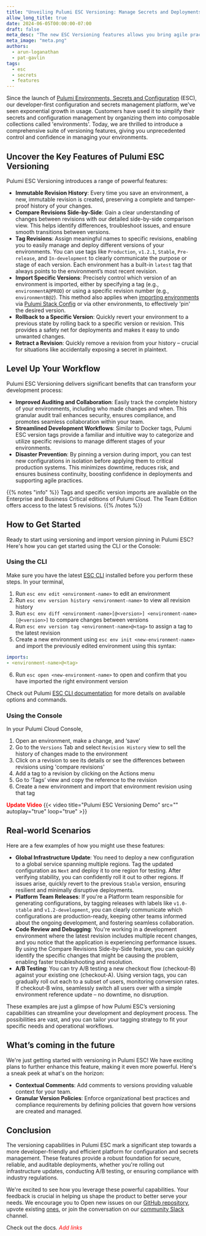 ```yaml
---
title: "Unveiling Pulumi ESC Versioning: Manage Secrets and Deployments with Confidence"
allow_long_title: true
date: 2024-06-05T00:00:00-07:00
draft: false
meta_desc: "The new ESC Versioning features allows you bring agile practices to your secrets and configuration management, and streamline deployments"
meta_image: "meta.png"
authors:
  - arun-loganathan
  - pat-gavlin
tags:
  - esc
  - secrets
  - features
---
```


Since the launch of [Pulumi Environments, Secrets and Configuration]((/product/esc)) (ESC), our developer-first configuration and secrets management platform, we've seen exponential growth in usage. Customers have used it to simplify their secrets and configuration management by organizing them into composable collections called 'environments'. Today, we are thrilled to introduce a comprehensive suite of versioning features, giving you unprecedented control and confidence in managing your environments.

<!--more-->

## Uncover the Key Features of Pulumi ESC Versioning

Pulumi ESC Versioning introduces a range of powerful features:

- **Immutable Revision History**: Every time you save an environment, a new, immutable revision is created, preserving a complete and tamper-proof history of your changes.
- **Compare Revisions Side-by-Side**: Gain a clear understanding of changes between revisions with our detailed side-by-side comparison view. This helps identify differences, troubleshoot issues, and ensure smooth transitions between versions.
- **Tag Revisions**: Assign meaningful names to specific revisions, enabling you to easily manage and deploy different versions of your environments. You can use tags like `Production`, `v1.2.1`, `Stable`, `Pre-release`, and `In-development` to clearly communicate the purpose or stage of each version. Each environment has a built-in `latest` tag that always points to the environment’s most recent revision.
- **Import Specific Versions**: Precisely control which version of an environment is imported, either by specifying a tag (e.g., `environmentA@PROD`) or using a specific revision number (e.g., `environmentB@2`). This method also applies when [importing environments](/docs/esc/environments/#importing-other-environments) via [Pulumi Stack Config](/docs/esc/environments/#importing-other-environments) or via other environments, to effectively 'pin' the desired version. 
- **Rollback to a Specific Version**: Quickly revert your environment to a previous state by rolling back to a specific version or revision. This provides a safety net for deployments and makes it easy to undo unwanted changes.
- **Retract a Revision**: Quickly remove a revision from your history – crucial for situations like accidentally exposing a secret in plaintext.

## Level Up Your Workflow

Pulumi ESC Versioning delivers significant benefits that can transform your development process:

- **Improved Auditing and Collaboration**: Easily track the complete history of your environments, including who made changes and when. This granular audit trail enhances security, ensures compliance, and promotes seamless collaboration within your team.
- **Streamlined Development Workflows**: Similar to Docker tags, Pulumi ESC version tags provide a familiar and intuitive way  to categorize and utilize specific revisions to manage different stages of your environments.
- **Disaster Prevention**: By pinning a version during import, you can test new configurations in isolation before applying them to critical production systems. This minimizes downtime, reduces risk, and ensures business continuity, boosting confidence in deployments and supporting agile practices.

{{% notes "info" %}}
Tags and specific version imports are available on the Enterprise and Business Critical editions of Pulumi Cloud. The Team Edition offers access to the latest 5 revisions.
{{% /notes %}}

## How to Get Started

Ready to start using versioning and import version pinning in Pulumi ESC? Here's how you can get started using the CLI or the Console:

### Using the CLI

Make sure you have the latest [ESC CLI](/docs/install/esc/) installed before you perform these steps. In your terminal, 

1. Run `esc env edit <environment-name>` to edit an environment
2. Run `esc env version history <environment-name>` to view all revision history
3. Run `esc env diff <environment-name>[@<version>] <environment-name>[@<version>]` to compare changes between versions
4. Run `esc env version tag <environment-name>@<tag>` to assign a tag to the latest revision
5.  Create a new environment using `esc env init <new-environment-name>` and import the previously edited environment using this syntax:
```yaml
imports:
- <environment-name>@<tag>
```
6. Run `esc open <new-environment-name>` to open and confirm that you have imported the right environment version

Check out Pulumi [ESC CLI documentation](/docs/esc-cli/) for more details on available options and commands.

### Using the Console

In your Pulumi Cloud Console,

1. Open an environment, make a change, and ‘save’
2. Go to the `Versions` Tab and select `Revision History` view to sell the history of changes made to the environment
3. Click on a revision to see its details or see the differences between revisions using 'compare revisions'
4. Add a tag to a revision by clicking on the Actions menu
5. Go to ‘Tags’ view and copy the reference to the revision
6. Create a new environment and import that environment revision using that tag

<span style="color: red;">**Update Video**</span>
{{< video title="Pulumi ESC Versioning Demo" src="" autoplay="true" loop="true" >}}

## Real-world Scenarios
Here are a few examples of how you might use these features:

- **Global Infrastructure Update**: You need to deploy a new configuration to a global service spanning multiple regions. Tag the updated configuration as `Next` and deploy it to one region for testing. After verifying stability, you can confidently roll it out to other regions. If issues arise, quickly revert to the previous `Stable` version, ensuring resilient and minimally disruptive deployments.
- **Platform Team Releases**: If you're a Platform team responsible for generating configurations, by tagging releases with labels like `v1.0-stable` and `v1.2-development`, you can clearly communicate which configurations are production-ready, keeping other teams informed about the ongoing development, and fostering seamless collaboration.
- **Code Review and Debugging**: You're working in a development environment where the latest revision includes multiple recent changes, and you notice that the application is experiencing performance issues. By using the Compare Revisions Side-by-Side feature, you can quickly identify the specific changes that might be causing the problem, enabling faster troubleshooting and resolution.
- **A/B Testing**: You can try A/B testing a new checkout flow (checkout-B) against your existing one (checkout-A). Using version tags, you can gradually roll out each to a subset of users, monitoring conversion rates. If checkout-B wins, seamlessly switch all users over with a simple environment reference update – no downtime, no disruption.

These examples are just a glimpse of how Pulumi ESC’s versioning capabilities can streamline your development and deployment process. The possibilities are vast, and you can tailor your tagging strategy to fit your specific needs and operational workflows.

## What’s coming in the future

We're just getting started with versioning in Pulumi ESC! We have exciting plans to further enhance this feature, making it even more powerful. Here's a sneak peek at what's on the horizon:

- **Contextual Comments**: Add comments to versions providing valuable context for your team.
- **Granular Version Policies**: Enforce organizational best practices and compliance requirements by defining policies that govern how versions are created and managed.
  
## Conclusion

The versioning capabilities in Pulumi ESC mark a significant step towards a more developer-friendly and efficient platform for configuration and secrets management. These features provide a robust foundation for secure, reliable, and auditable deployments, whether you're rolling out infrastructure updates, conducting A/B testing, or ensuring compliance with industry regulations.

We're excited to see how you leverage these powerful capabilities. Your feedback is crucial in helping us shape the product to better serve your needs. We encourage you to Open new issues on our [GitHub repository](https://github.com/pulumi/esc/issues/new/choose), upvote existing [ones](https://github.com/pulumi/esc/issues), or join the conversation on our [community Slack](https://slack.pulumi.com/) channel.

Check out the docs. <span style="color: red;">*Add links*</span>
